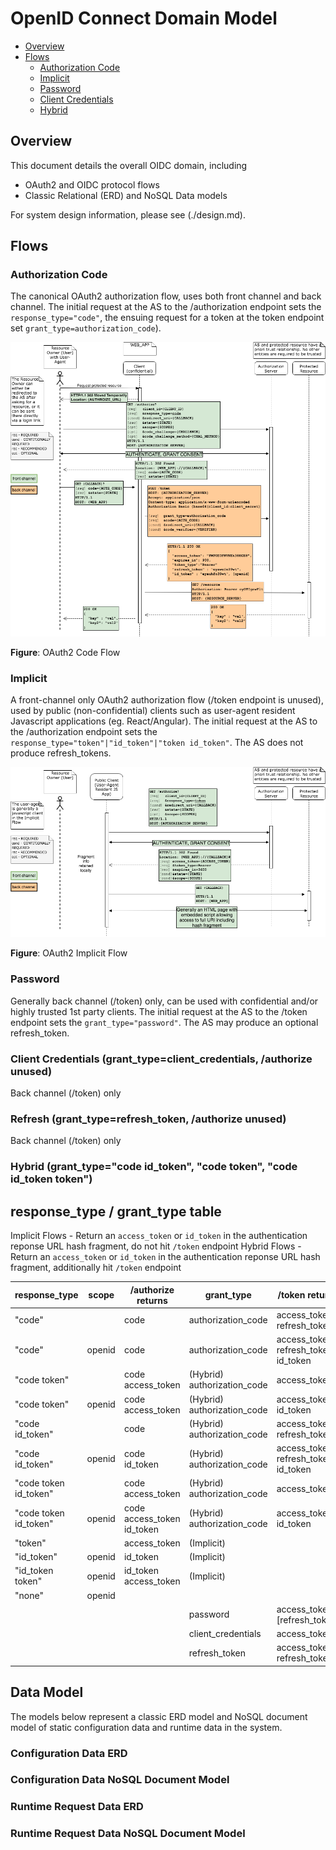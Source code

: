 # OpenID Connect Domain Model

* [Overview](#Overview)
* [Flows](#Flows)
  - [Authorization Code](#Authorization-Code)
  - [Implicit](#Implicit)
  - [Password](#Password)
  - [Client Credentials](#Client-Credentials)
  - [Hybrid](#Hybrid)

## Overview

This document details the overall OIDC domain, including
* OAuth2 and OIDC protocol flows
* Classic Relational (ERD) and NoSQL Data models 

For system design information, please see (./design.md).

## Flows

### Authorization Code 

The canonical OAuth2 authorization flow, uses both front channel and back channel. 
The initial request at the AS to the /authorization endpoint sets the 
`response_type="code"`, the ensuing request for a token at the token endpoint 
set `grant_type=authorization_code`).

![oauth_code_grant image](../images/oauth_code_grant.png)

**Figure**: OAuth2 Code Flow

### Implicit 

A front-channel only OAuth2 authorization flow (/token endpoint is unused), used by public (non-confidential) 
clients such as user-agent resident Javascript applications (eg. React/Angular).
The initial request at the AS to the /authorization endpoint sets the 
`response_type="token"|"id_token"|"token id_token"`. The AS does not produce refresh_tokens. 

![oauth_implicit_flow image](../images/oauth_implicit_flow.png)

**Figure**: OAuth2 Implicit Flow

### Password

Generally back channel (/token) only, can be used with confidential and/or highly
trusted 1st party clients. 
The initial request at the AS to the /token endpoint sets the 
`grant_type="password"`. The AS may produce an optional refresh_token. 

### Client Credentials (grant_type=client_credentials, /authorize unused)

Back channel (/token) only

### Refresh (grant_type=refresh_token, /authorize unused)

Back channel (/token) only

### Hybrid (grant_type="code id_token", "code token", "code id_token token")


## response_type / grant_type table

Implicit Flows - Return an `access_token` or `id_token` in the authentication reponse URL hash fragment, do not hit `/token` endpoint
Hybrid Flows - Return an `access_token` or `id_token` in the authentication reponse URL hash fragment, additionally hit `/token` endpoint

|  response_type        |  scope | /authorize returns         | grant_type                  | /token  returns                     |
| ----------------------|--------|----------------------------|-----------------------------|-------------------------------------|
| "code"                |        | code                       | authorization_code          | access_token refresh_token          |
| "code"                | openid | code                       | authorization_code          | access_token refresh_token id_token |
| "code token"          |        | code access_token          | (Hybrid) authorization_code | access_token                        |
| "code token"          | openid | code access_token          | (Hybrid) authorization_code | access_token id_token               |
| "code id_token"       |        | code                       | (Hybrid) authorization_code | access_token refresh_token          |
| "code id_token"       | openid | code id_token              | (Hybrid) authorization_code | access_token refresh_token id_token |
| "code token id_token" |        | code access_token          | (Hybrid) authorization_code | access_token                        |
| "code token id_token" | openid | code access_token id_token | (Hybrid) authorization_code | access_token id_token               |
| "token"               |        | access_token               | (Implicit)                  |                                     |
| "id_token"            | openid | id_token                   | (Implicit)                  |                                     |
| "id_token token"      | openid | id_token access_token      | (Implicit)                  |                                     |
| "none"                | openid |                            |                             |                                     |
|                       |        |                            | password                    | access_token [refresh_token]        |
|                       |        |                            | client_credentials          | access_token                        |
|                       |        |                            | refresh_token               | access_token refresh_token          |

## Data Model

The models below represent a classic ERD model and NoSQL document model of static configuration data and runtime data in the system.

### Configuration Data ERD

### Configuration Data NoSQL Document Model

### Runtime Request Data ERD

### Runtime Request Data NoSQL Document Model
